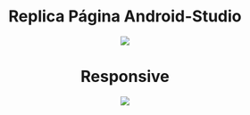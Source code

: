 <div align="center">
  <h1>Replica Página Android-Studio</h1>
  <img src="https://github.com/calvinpl/pagina-android-studio/blob/main/android-studio-gif.gif">
  <h1>Responsive</h1>
  <img src="https://github.com/calvinpl/pagina-android-studio/blob/main/android-studio-responsive-gif.gif">
</div>
